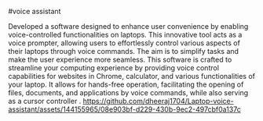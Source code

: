 #voice assistant 

Developed a software designed to enhance user convenience by enabling voice-controlled functionalities on laptops. This innovative tool acts as a voice prompter, allowing users to effortlessly control various aspects of their laptops through voice commands. The aim is to simplify tasks and make the user experience more seamless. This software is crafted to streamline your computing experience by providing voice control capabilities for websites in Chrome,  calculator, and various functionalities of your laptop. It allows for hands-free operation, facilitating the opening of files, documents, and applications by voice commands, while also serving as a cursor controller .
https://github.com/dheeraj1704/Laptop-voice-assistant/assets/144155965/08e903bf-d229-430b-9ec2-497cbf0a137c
